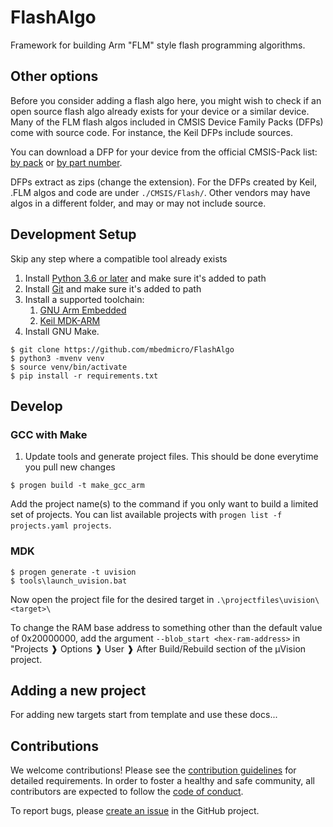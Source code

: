 # FlashAlgo

Framework for building Arm "FLM" style flash programming algorithms.


## Other options

Before you consider adding a flash algo here, you might wish to check if an open source flash algo already exists
for your device or a similar device. Many of the FLM flash algos included in CMSIS Device Family Packs (DFPs) come with source code. For instance, the Keil DFPs include sources.

You can download a DFP for your device from the official CMSIS-Pack list: [by pack](https://www.keil.com/dd2/pack/) or [by part number](https://www.keil.com/dd2/).

DFPs extract as zips (change the extension). For the DFPs created by Keil, .FLM algos and code are under `./CMSIS/Flash/`. Other vendors may have algos in a different folder, and may or may not include source.


## Development Setup

Skip any step where a compatible tool already exists

1. Install [Python 3.6 or later](https://www.python.org/downloads/) and make sure it's added to path
2. Install [Git](https://git-scm.com/downloads) and make sure it's added to path
3. Install a supported toolchain:
    1. [GNU Arm Embedded](https://developer.arm.com/tools-and-software/open-source-software/developer-tools/gnu-toolchain/gnu-rm)
    2. [Keil MDK-ARM](https://www.keil.com/download/product/)
4. Install GNU Make.

```
$ git clone https://github.com/mbedmicro/FlashAlgo
$ python3 -mvenv venv
$ source venv/bin/activate
$ pip install -r requirements.txt
```

## Develop

### GCC with Make

1. Update tools and generate project files. This should be done everytime you pull new changes

```
$ progen build -t make_gcc_arm
```

Add the project name(s) to the command if you only want to build a limited set of projects. You can list available projects with `progen list -f projects.yaml projects`.

### MDK

```
$ progen generate -t uvision
$ tools\launch_uvision.bat

```
Now open the project file for the desired target in `.\projectfiles\uvision\<target>\`

To change the RAM base address to something other than the default value of 0x20000000, add the argument `--blob_start <hex-ram-address>` in "Projects ❱ Options ❱ User ❱ After Build/Rebuild section of the µVision project.


## Adding a new project

For adding new targets start from template and use these docs...

## Contributions

We welcome contributions! Please see the [contribution guidelines](CONTRIBUTING.md) for detailed requirements.
In order to foster a healthy and safe community, all contributors are expected to follow the
[code of conduct](CODE_OF_CONDUCT.md).

To report bugs, please [create an issue](https://github.com/pyocd/FlashAlgo/issues/new) in the GitHub project.


